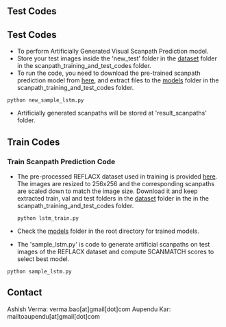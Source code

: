 
## Test Codes
## Test Codes
* To perform Artificially Generated Visual Scanpath Prediction model.
* Store your test images inside the 'new_test' folder in the [dataset](https://github.com/ashishverma03/SDC/tree/main/scanpath_training_and_test_codes/dataset) folder in the scanpath_training_and_test_codes folder. 
* To run the code, you need to download the pre-trained scanpath prediction model from [here](), and extract files to the [models](https://github.com/ashishverma03/SDC/tree/main/scanpath_training_and_test_codes/models) folder in the scanpath_training_and_test_codes folder.
```
python new_sample_lstm.py
```
* Artificially generated scanpaths will be stored at 'result_scanpaths' folder.
## Train Codes

### Train Scanpath Prediction Code

* The pre-processed REFLACX dataset used in training is provided [here](https://drive.google.com/drive/folders/1yHONIc_4RMtzQFvR-qhHiNmlN8mEN71h). The images are resized to 256x256 and the corresponding scanpaths are scaled down to match the image size. Download it and keep extracted train, val and test folders in the [dataset](https://github.com/ashishverma03/SDC/tree/main/scanpath_training_and_test_codes/dataset) folder in the in the scanpath_training_and_test_codes folder. 

  ``` run the codes
  python lstm_train.py
  ```
* Check the [models](https://github.com/ashishverma03/SDC/tree/main/scanpath_training_and_test_codes/models) folder in the root directory for trained models.
* The 'sample_lstm.py' is code to generate artificial scanpaths on test images of the REFLACX dataset and compute SCANMATCH scores to select best model. 
```
python sample_lstm.py
```



## Contact
Ashish Verma: verma.bao[at]gmail[dot]com
Aupendu Kar: mailtoaupendu[at]gmail[dot]com
